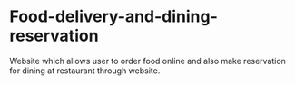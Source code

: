 # Food-delivery-and-dining-reservation
Website which allows user to order food online and also make reservation for dining at restaurant through website.
